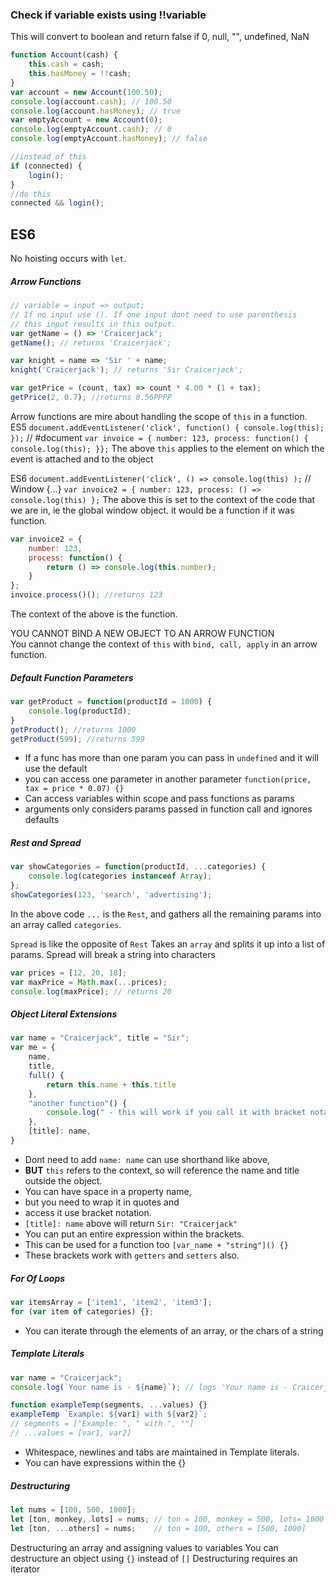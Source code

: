 ### Check if variable exists using !!variable 
This will convert to boolean and return false if 0, null, "", undefined, NaN
```javascript 
function Account(cash) {  
    this.cash = cash;
    this.hasMoney = !!cash;
}
var account = new Account(100.50);  
console.log(account.cash); // 100.50  
console.log(account.hasMoney); // true
var emptyAccount = new Account(0);  
console.log(emptyAccount.cash); // 0  
console.log(emptyAccount.hasMoney); // false
```

```javascript
//instead of this
if (connected) {  
    login();
}
//do this 
connected && login();
```

## ES6

No hoisting occurs with `let`. 

##### Arrow Functions
```javascript
// variable = input => output;
// If no input use (). If one input dont need to use parenthesis
// this input results in this output.
var getName = () => 'Craicerjack';
getName(); // returns 'Craicerjack';

var knight = name => 'Sir ' + name;
knight('Craicerjack'); // returns 'Sir Craicerjack';

var getPrice = (count, tax) => count * 4.00 * (1 + tax);
getPrice(2, 0.7); //returns 8.56PPPP

```  
Arrow functions are mire about handling the scope of `this` in a function.  
ES5 
`document.addEventListener('click', function() { console.log(this); });`  // #document
`var invoice = { number: 123, process: function() { console.log(this); }};`
The above `this` applies to the element on which the event is attached and to the object 

ES6
`document.addEventListener('click', () => console.log(this) );`  // Window {...}
`var invoice2 = { number: 123, process: () => console.log(this) };`
The above this is set to the context of the code that we are in, ie the global window object. it would be a function if it was function.

```javascript  
var invoice2 = { 
    number: 123, 
    process: function() {
        return () => console.log(this.number);
    } 
};  
invoice.process()(); //returns 123  
```  
The context of the above is the function. 

YOU CANNOT BIND A NEW OBJECT TO AN ARROW FUNCTION  
You cannot change the context of `this` with `bind, call, apply` in an arrow function.  


##### Default Function Parameters
```javascript
var getProduct = function(productId = 1000) {
    console.log(productId);
}
getProduct(); //returns 1000
getProduct(599); //returns 599
```
 * If a func has more than one param you can pass in `undefined` and it will use the default
 * you can access one parameter in another parameter `function(price, tax = price * 0.07) {}`
 * Can access variables within scope and pass functions as params
 * arguments only considers params passed in function call and ignores defaults

##### Rest and Spread
```javascript 
var showCategories = function(productId, ...categories) {
    console.log(categories instanceof Array);
};
showCategories(123, 'search', 'advertising');
```
In the above code `...` is the `Rest`, and gathers all the remaining params into an array called `categories`.  

`Spread` is like the opposite of `Rest`
Takes an `array` and splits it up into a list of params. 
Spread will break a string into characters
```javascript
var prices = [12, 20, 18];
var maxPrice = Math.max(...prices);
console.log(maxPrice); // returns 20
```  

##### Object Literal Extensions
```javascript
var name = "Craicerjack", title = "Sir";
var me = {
    name,
    title,
    full() {
        return this.name + this.title
    },
    "another function"() {
        console.log(" - this will work if you call it with bracket notation");
    },
    [title]: name, 
}
```  
 * Dont need to add `name: name` can use shorthand like above, 
 * **BUT** `this` refers to the context, so will reference the name and title outside the object.
 * You can have space in a property name, 
 * but you need to wrap it in quotes and 
 * access it use bracket notation.
 * `[title]: name` above will return `Sir: "Craicerjack"`
 * You can put an entire expression within the brackets.  
 * This can be used for a function too `[var_name + "string"]() {}`
 * These brackets work with `getters` and `setters` also.

##### For Of Loops
```javascript
var itemsArray = ['item1', 'item2', 'item3'];
for (var item of categories) {};
```  
 * You can iterate through the elements of an array, or the chars of a string

##### Template Literals
```javascript
var name = "Craicerjack";
console.log(`Your name is - ${name}`); // logs 'Your name is - Craicerjack'

function exampleTemp(segments, ...values) {}
exampleTemp `Example: ${var1} with ${var2}`;
// segments = ["Example: ", " with ", ""]
// ...values = [var1, var2]
```  
 * Whitespace, newlines and tabs are maintained in Template literals.
 * You can have expressions within the {}


##### Destructuring
```javascript
let nums = [100, 500, 1000];
let [ton, monkey, lots] = nums; // ton = 100, monkey = 500, lots= 1000 
let [ton, ...others] = nums;    // ton = 100, others = [500, 1000]
```
Destructuring an array and assigning values to variables
You can destructure an object using `{}` instead of `[]`
Destructuring requires an iterator


##### 
##### 



